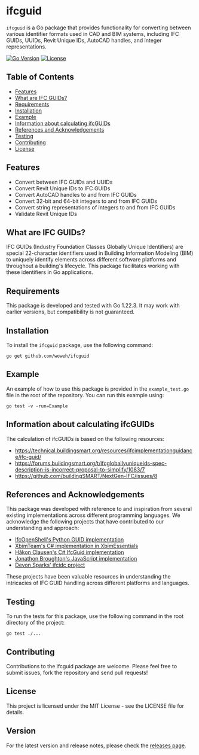 # ifcguid

`ifcguid` is a Go package that provides functionality for converting between various identifier formats used in CAD and BIM systems, including IFC GUIDs, UUIDs, Revit Unique IDs, AutoCAD handles, and integer representations.

[![Go Version](https://img.shields.io/github/go-mod/go-version/woweh/ifcguid)](https://golang.org/doc/devel/release.html)
[![License](https://img.shields.io/github/license/woweh/ifcguid)](https://github.com/woweh/ifcguid/blob/main/LICENSE)

## Table of Contents
- [Features](#features)
- [What are IFC GUIDs?](#what-are-ifc-guids)
- [Requirements](#requirements)
- [Installation](#installation)
- [Example](#example)
- [Information about calculating ifcGUIDs](#information-about-calculating-ifcguids)
- [References and Acknowledgements](#references-and-acknowledgements)
- [Testing](#testing)
- [Contributing](#contributing)
- [License](#license)

## Features
- Convert between IFC GUIDs and UUIDs
- Convert Revit Unique IDs to IFC GUIDs
- Convert AutoCAD handles to and from IFC GUIDs
- Convert 32-bit and 64-bit integers to and from IFC GUIDs
- Convert string representations of integers to and from IFC GUIDs
- Validate Revit Unique IDs

## What are IFC GUIDs?
IFC GUIDs (Industry Foundation Classes Globally Unique Identifiers) are special 22-character identifiers used in Building Information Modeling (BIM) to uniquely identify elements across different software platforms and throughout a building's lifecycle.
This package facilitates working with these identifiers in Go applications.

## Requirements
This package is developed and tested with Go 1.22.3. It may work with earlier versions, but compatibility is not guaranteed.

## Installation
To install the `ifcguid` package, use the following command:
```shell
go get github.com/woweh/ifcguid
```

## Example
An example of how to use this package is provided in the `example_test.go` file in the root of the repository.
You can run this example using:
```shell
go test -v -run=Example
```

## Information about calculating ifcGUIDs
The calculation of ifcGUIDs is based on the following resources:
- https://technical.buildingsmart.org/resources/ifcimplementationguidance/ifc-guid/
- https://forums.buildingsmart.org/t/ifcgloballyuniqueids-spec-description-is-incorrect-proposal-to-simplify/1083/7
- https://github.com/buildingSMART/NextGen-IFC/issues/8

## References and Acknowledgements
This package was developed with reference to and inspiration from several existing implementations across different programming languages.
We acknowledge the following projects that have contributed to our understanding and approach:
- [IfcOpenShell's Python GUID implementation](https://github.com/IfcOpenShell/IfcOpenShell/blob/master/src/ifcopenshell-python/ifcopenshell/guid.py#L38)
- [XbimTeam's C# implementation in XbimEssentials](https://github.com/xBimTeam/XbimEssentials/blob/f9562fc2bdd6f34ec667de70a3e4d19daa6986ef/Xbim.Ifc2x3/UtilityResource/IfcGloballyUniqueIdPartial.cs)
- [Håkon Clausen's C# IfcGuid implementation](https://github.com/hakonhc/IfcGuid/blob/master/IfcGuid/IfcGuid.cs)
- [Jonathon Broughton's JavaScript implementation](https://github.com/jsdbroughton/ifc-guid/blob/master/Guid.js)
- [Devon Sparks' ifcidc project](https://github.com/devonsparks/ifcidc)

These projects have been valuable resources in understanding the intricacies of IFC GUID handling across different platforms and languages.

## Testing
To run the tests for this package, use the following command in the root directory of the project:
```shell
go test ./...
```

## Contributing
Contributions to the ifcguid package are welcome. Please feel free to submit issues, fork the repository and send pull requests!

## License
This project is licensed under the MIT License - see the LICENSE file for details.

## Version
For the latest version and release notes, please check the [releases page](https://github.com/woweh/ifcguid/releases).